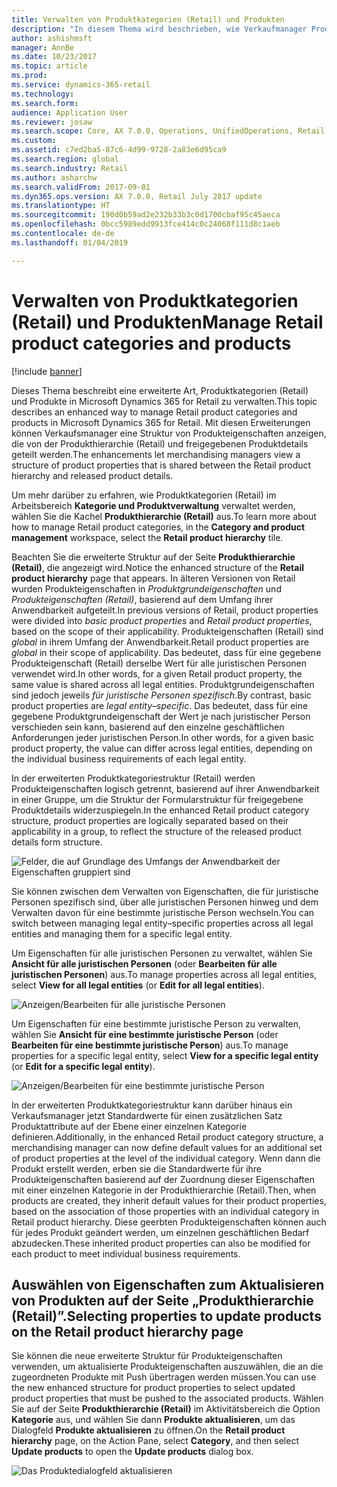```yaml
---
title: Verwalten von Produktkategorien (Retail) und Produkten
description: "In diesem Thema wird beschrieben, wie Verkaufmanager Produktkategorien (Retail) verwenden können, um Beziehungen zwischen der Produkthierarchie (Retail) und freigegebenen Produktdetails zu verwalten."
author: ashishmsft
manager: AnnBe
ms.date: 10/23/2017
ms.topic: article
ms.prod: 
ms.service: dynamics-365-retail
ms.technology: 
ms.search.form: 
audience: Application User
ms.reviewer: josaw
ms.search.scope: Core, AX 7.0.0, Operations, UnifiedOperations, Retail
ms.custom: 
ms.assetid: c7ed2ba5-87c6-4d99-9728-2a83e6d95ca9
ms.search.region: global
ms.search.industry: Retail
ms.author: asharchw
ms.search.validFrom: 2017-09-01
ms.dyn365.ops.version: AX 7.0.0, Retail July 2017 update
ms.translationtype: HT
ms.sourcegitcommit: 190d0b59ad2e232b33b3c0d1700cbaf95c45aeca
ms.openlocfilehash: 0bcc5989edd9913fce414c0c24068f111d8c1aeb
ms.contentlocale: de-de
ms.lasthandoff: 01/04/2019

---
```


# <a name="manage-retail-product-categories-and-products"></a><span data-ttu-id="e2f6e-103">Verwalten von Produktkategorien (Retail) und Produkten</span><span class="sxs-lookup"><span data-stu-id="e2f6e-103">Manage Retail product categories and products</span></span>

[!include [banner](./includes/banner.md)]

<span data-ttu-id="e2f6e-104">Dieses Thema beschreibt eine erweiterte Art, Produktkategorien (Retail) und Produkte in Microsoft Dynamics 365 for Retail zu verwalten.</span><span class="sxs-lookup"><span data-stu-id="e2f6e-104">This topic describes an enhanced way to manage Retail product categories and products in Microsoft Dynamics 365 for Retail.</span></span> <span data-ttu-id="e2f6e-105">Mit diesen Erweiterungen können Verkaufsmanager eine Struktur von Produkteigenschaften anzeigen, die von der Produkthierarchie (Retail) und freigegebenen Produktdetails geteilt werden.</span><span class="sxs-lookup"><span data-stu-id="e2f6e-105">The enhancements let merchandising managers view a structure of product properties that is shared between the Retail product hierarchy and released product details.</span></span>

<span data-ttu-id="e2f6e-106">Um mehr darüber zu erfahren, wie Produktkategorien (Retail) im Arbeitsbereich **Kategorie und Produktverwaltung** verwaltet werden, wählen Sie die Kachel **Produkthierarchie (Retail)** aus.</span><span class="sxs-lookup"><span data-stu-id="e2f6e-106">To learn more about how to manage Retail product categories, in the **Category and product management** workspace, select the **Retail product hierarchy** tile.</span></span>

<span data-ttu-id="e2f6e-107">Beachten Sie die erweiterte Struktur auf der Seite **Produkthierarchie (Retail)**, die angezeigt wird.</span><span class="sxs-lookup"><span data-stu-id="e2f6e-107">Notice the enhanced structure of the **Retail product hierarchy** page that appears.</span></span> <span data-ttu-id="e2f6e-108">In älteren Versionen von Retail wurden Produkteigenschaften in *Produktgrundeigenschaften* und *Produkteigenschaften (Retail)*, basierend auf dem Umfang ihrer Anwendbarkeit aufgeteilt.</span><span class="sxs-lookup"><span data-stu-id="e2f6e-108">In previous versions of Retail, product properties were divided into *basic product properties* and *Retail product properties*, based on the scope of their applicability.</span></span> <span data-ttu-id="e2f6e-109">Produkteigenschaften (Retail) sind *global* in ihrem Umfang der Anwendbarkeit.</span><span class="sxs-lookup"><span data-stu-id="e2f6e-109">Retail product properties are *global* in their scope of applicability.</span></span> <span data-ttu-id="e2f6e-110">Das bedeutet, dass für eine gegebene Produkteigenschaft (Retail) derselbe Wert für alle juristischen Personen verwendet wird.</span><span class="sxs-lookup"><span data-stu-id="e2f6e-110">In other words, for a given Retail product property, the same value is shared across all legal entities.</span></span> <span data-ttu-id="e2f6e-111">Produktgrundeigenschaften sind jedoch jeweils *für juristische Personen spezifisch*.</span><span class="sxs-lookup"><span data-stu-id="e2f6e-111">By contrast, basic product properties are *legal entity–specific*.</span></span> <span data-ttu-id="e2f6e-112">Das bedeutet, dass für eine gegebene Produktgrundeigenschaft der Wert je nach juristischer Person verschieden sein kann, basierend auf den einzelne geschäftlichen Anforderungen jeder juristischen Person.</span><span class="sxs-lookup"><span data-stu-id="e2f6e-112">In other words, for a given basic product property, the value can differ across legal entities, depending on the individual business requirements of each legal entity.</span></span>

<span data-ttu-id="e2f6e-113">In der erweiterten Produktkategoriestruktur (Retail) werden Produkteigenschaften logisch getrennt, basierend auf ihrer Anwendbarkeit in einer Gruppe, um die Struktur der Formularstruktur für freigegebene Produktdetails widerzuspiegeln.</span><span class="sxs-lookup"><span data-stu-id="e2f6e-113">In the enhanced Retail product category structure, product properties are logically separated based on their applicability in a group, to reflect the structure of the released product details form structure.</span></span>

![Felder, die auf Grundlage des Umfangs der Anwendbarkeit der Eigenschaften gruppiert sind](media/NoticeGroupingOfFieldsBasedOnTheirScope.PNG)

<span data-ttu-id="e2f6e-115">Sie können zwischen dem Verwalten von Eigenschaften, die für juristische Personen spezifisch sind, über alle juristischen Personen hinweg und dem Verwalten davon für eine bestimmte juristische Person wechseln.</span><span class="sxs-lookup"><span data-stu-id="e2f6e-115">You can switch between managing legal entity–specific properties across all legal entities and managing them for a specific legal entity.</span></span>

<span data-ttu-id="e2f6e-116">Um Eigenschaften für alle juristischen Personen zu verwaltet, wählen Sie **Ansicht für alle juristischen Personen** (oder **Bearbeiten für alle juristischen Personen**) aus.</span><span class="sxs-lookup"><span data-stu-id="e2f6e-116">To manage properties across all legal entities, select **View for all legal entities** (or **Edit for all legal entities**).</span></span>

![Anzeigen/Bearbeiten für alle juristische Personen](media/ToggleBackToEditForSpecificLegalEntity.PNG)

<span data-ttu-id="e2f6e-118">Um Eigenschaften für eine bestimmte juristische Person zu verwalten, wählen Sie **Ansicht für eine bestimmte juristische Person** (oder **Bearbeiten für eine bestimmte juristische Person**) aus.</span><span class="sxs-lookup"><span data-stu-id="e2f6e-118">To manage properties for a specific legal entity, select **View for a specific legal entity** (or **Edit for a specific legal entity**).</span></span>

![Anzeigen/Bearbeiten für eine bestimmte juristische Person](media/ToggleToEditForAllLegalEntities.PNG)

<span data-ttu-id="e2f6e-120">In der erweiterten Produktkategoriestruktur kann darüber hinaus ein Verkaufsmanager jetzt Standardwerte für einen zusätzlichen Satz Produktattribute auf der Ebene einer einzelnen Kategorie definieren.</span><span class="sxs-lookup"><span data-stu-id="e2f6e-120">Additionally, in the enhanced Retail product category structure, a merchandising manager can now define default values for an additional set of product properties at the level of the individual category.</span></span> <span data-ttu-id="e2f6e-121">Wenn dann die Produkt erstellt werden, erben sie die Standardwerte für ihre Produkteigenschaften basierend auf der Zuordnung dieser Eigenschaften mit einer einzelnen Kategorie in der Produkthierarchie (Retail).</span><span class="sxs-lookup"><span data-stu-id="e2f6e-121">Then, when products are created, they inherit default values for their product properties, based on the association of those properties with an individual category in Retail product hierarchy.</span></span> <span data-ttu-id="e2f6e-122">Diese geerbten Produkteigenschaften können auch für jedes Produkt geändert werden, um einzelnen geschäftlichen Bedarf abzudecken.</span><span class="sxs-lookup"><span data-stu-id="e2f6e-122">These inherited product properties can also be modified for each product to meet individual business requirements.</span></span>

## <a name="selecting-properties-to-update-products-on-the-retail-product-hierarchy-page"></a><span data-ttu-id="e2f6e-123">Auswählen von Eigenschaften zum Aktualisieren von Produkten auf der Seite „Produkthierarchie (Retail)”.</span><span class="sxs-lookup"><span data-stu-id="e2f6e-123">Selecting properties to update products on the Retail product hierarchy page</span></span>

<span data-ttu-id="e2f6e-124">Sie können die neue erweiterte Struktur für Produkteigenschaften verwenden, um aktualisierte Produkteigenschaften auszuwählen, die an die zugeordneten Produkte mit Push übertragen werden müssen.</span><span class="sxs-lookup"><span data-stu-id="e2f6e-124">You can use the new enhanced structure for product properties to select updated product properties that must be pushed to the associated products.</span></span> <span data-ttu-id="e2f6e-125">Wählen Sie auf der Seite **Produkthierarchie (Retail)** im Aktivitätsbereich die Option **Kategorie** aus, und wählen Sie dann **Produkte aktualisieren**, um das Dialogfeld **Produkte aktualisieren** zu öffnen.</span><span class="sxs-lookup"><span data-stu-id="e2f6e-125">On the **Retail product hierarchy** page, on the Action Pane, select **Category**, and then select **Update products** to open the **Update products** dialog box.</span></span>

![Das Produktedialogfeld aktualisieren](media/NewUpdateProductsEnhancedView.PNG)

